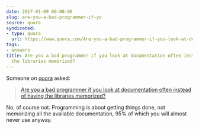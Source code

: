 ```yaml
---
date: 2017-01-09 00:00:00
slug: are-you-a-bad-programmer-if-yo
source: quora
syndicated:
- type: quora
  url: https://www.quora.com/Are-you-a-bad-programmer-if-you-look-at-documentation-often-instead-of-having-the-libraries-memorized/answer/Roy-Tang
tags:
- answers
title: Are you a bad programmer if you look at documentation often instead of having
  the libraries memorized?
---
```


Someone on [quora](https://quora.com) asked:

> [Are you a bad programmer if you look at documentation often instead of having the libraries memorized?](https://www.quora.com/Are-you-a-bad-programmer-if-you-look-at-documentation-often-instead-of-having-the-libraries-memorized/answer/Roy-Tang)


No, of course not. Programming is about getting things done, not memorizing all the available documentation, 95% of which you will almost never use anyway.
